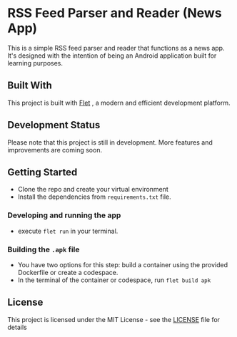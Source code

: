 # RSS Feed Parser and Reader (News App)

This is a simple RSS feed parser and reader that functions as a news app. It's designed with the intention of being an Android application built for learning purposes.

## Built With

This project is built with [Flet](https://flet.dev/) , a modern and efficient development platform.

## Development Status

Please note that this project is still in development. More features and improvements are coming soon.

## Getting Started
- Clone the repo and create your virtual environment
- Install the dependencies from `requirements.txt` file.

### Developing and running the app
- execute `flet run` in your terminal.

### Building the `.apk` file
- You have two options for this step: build a container using the provided Dockerfile or create a codespace.
- In the terminal of the container or codespace, run `flet build apk`

## License
This project is licensed under the MIT License - see the [LICENSE](LICENSE) file for details
